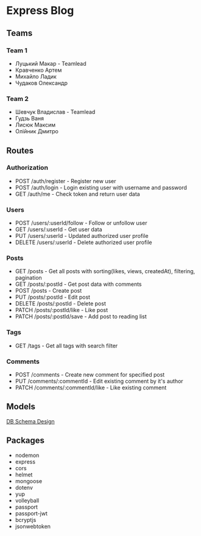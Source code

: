 # Express Blog

## Teams

### Team 1

- Луцький Макар - Teamlead
- Кравченко Артем
- Михайло Ладик
- Чудаков Олександр

### Team 2

- Шевчук Владислав - Teamlead
- Гудзь Ваня
- Лисюк Максим
- Олійник Дмитро

## Routes

### Authorization

- POST /auth/register - Register new user
- POST /auth/login - Login existing user with username and password
- GET /auth/me - Check token and return user data

### Users

- POST /users/:userId/follow - Follow or unfollow user
- GET /users/:userId - Get user data
- PUT /users/:userId - Updated authorized user profile
- DELETE /users/:userId - Delete authorized user profile

### Posts

- GET /posts - Get all posts with sorting(likes, views, createdAt), filtering, pagination
- GET /posts/:postId - Get post data with comments
- POST /posts - Create post
- PUT /posts/:postId - Edit post
- DELETE /posts/:postId - Delete post
- PATCH /posts/:postId/like - Like post
- PATCH /posts/:postId/save - Add post to reading list

### Tags

- GET /tags - Get all tags with search filter

### Comments

- POST /comments - Create new comment for specified post
- PUT /comments/:commentId - Edit existing comment by it's author
- PATCH /comments/:commentId/like - Like existing comment

## Models

[DB Schema Design](https://lucid.app/lucidchart/50c69055-66e7-482c-9576-3c2c8baab6bc/edit?viewport_loc=-255%2C-7%2C2123%2C1123%2C0_0&invitationId=inv_5211d781-e4bb-404a-b36b-7f9a097e76f6)

## Packages

- nodemon
- express
- cors
- helmet
- mongoose
- dotenv
- yup
- volleyball
- passport
- passport-jwt
- bcryptjs
- jsonwebtoken
